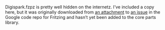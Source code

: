 Digispark.fzpz is pretty well hidden on the internetz. I’ve included a copy here, but it was originally downloaded from [an attachment](https://fritzing.googlecode.com/issues/attachment?aid=27530005000&name=Digispark.fzpz&token=xr4y_1Nh8ppIkeAgg_UClL5JRy8%3A1385007063290) to [an issue](https://code.google.com/p/fritzing/issues/detail?id=2753) in the Google code repo for Fritzing and hasn’t yet been added to the core parts library.
